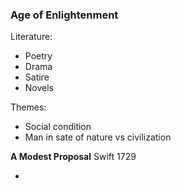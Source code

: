 ### Age of Enlightenment 

Literature:

* Poetry
* Drama
* Satire
* Novels

Themes:

* Social condition 
* Man in sate of nature vs civilization 



**A Modest Proposal** Swift 1729 

* 